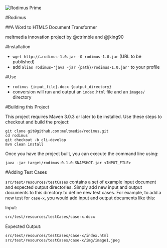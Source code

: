 ![Rodimus Prime](https://raw.github.com/meltmedia/rodimus/master/src/test/resources/testCases/image-test/images/image1.jpeg)

#Rodimus

##A Word to HTML5 Document Transformer

meltmedia innovation project by @ctrimble and @jking90

#Installation

- `wget http://…rodimus-1.0.jar -O rodimus-1.0.jar` (URL to be published)
- add `alias rodimus='java -jar {path}/rodimus-1.0.jar'` to your profile

#Use
- `rodimus {input_file}.docx {output_directory}`
- conversion will run and output an `index.html` file and an `images/` directory

#Building this Project

This project requires Maven 3.0.3 or later to be installed.  Use these steps to checkout and build the project:

```
git clone git@github.com:meltmedia/rodimus.git
cd rodimus
git checkout -b cli-develop
mvn clean install
```

Once you have the project built, you can execute the command line using:

```
java -jar target/rodimus-0.1.0-SNAPSHOT.jar <INPUT_FILE>
```

#Adding Test Cases

`src/test/resources/testCases` contains a set of example input document and expected output directories.  Simply
add new input and output documents to this directory to define new test cases.  For example,
to add a new test for `case-x`, you would add input and output documents like this:

Input:
```bash
src/test/resources/testCases/case-x.docx
```
Expected Output:
```bash
src/test/resources/testCases/case-x/index.html
src/test/resources/testCases/case-x/img/image1.jpeg
```

